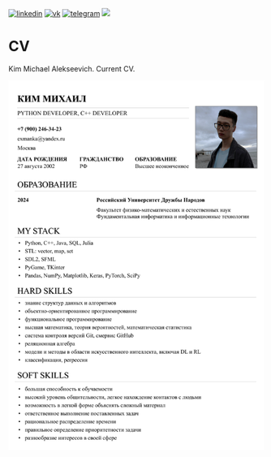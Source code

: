 [![linkedin](https://img.shields.io/badge/linkedin-%230A66C2?style=for-the-badge&logo=linkedin&logoColor=white)](https://t.me/exmanka)
[![vk](https://img.shields.io/badge/vk-%230077FF?style=for-the-badge&logo=vk&logoColor=white)](https://vk.com/exmanka)
[![telegram](https://img.shields.io/badge/telegram-%2326A5E4?style=for-the-badge&logo=telegram&logoColor=white)](https://t.me/exmanka)
<a href="mailto:exmanka@gmail.com"><img src="https://img.shields.io/badge/gmail-%23EA4335?style=for-the-badge&logo=gmail&logoColor=white" /></a>

# CV

Kim Michael Alekseevich. Current CV.

![](https://raw.githubusercontent.com/exmanka/cv/main/Development.png)
